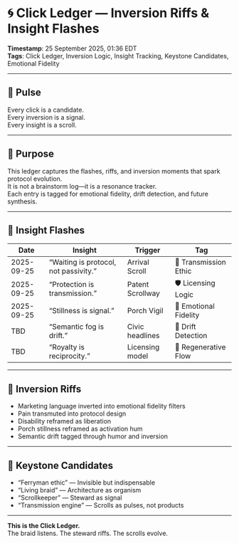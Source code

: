 # 🌀 Click Ledger — Inversion Riffs & Insight Flashes

**Timestamp**: 25 September 2025, 01:36 EDT  
**Tags**: Click Ledger, Inversion Logic, Insight Tracking, Keystone Candidates, Emotional Fidelity

---

## 🔹 Pulse

Every click is a candidate.  
Every inversion is a signal.  
Every insight is a scroll.

---

## 🔹 Purpose

This ledger captures the flashes, riffs, and inversion moments that spark protocol evolution.  
It is not a brainstorm log—it is a resonance tracker.  
Each entry is tagged for emotional fidelity, drift detection, and future synthesis.

---

## 🔹 Insight Flashes

| Date | Insight | Trigger | Tag |
|------|---------|---------|-----|
| 2025-09-25 | “Waiting is protocol, not passivity.” | Arrival Scroll | 🧭 Transmission Ethic |
| 2025-09-25 | “Protection is transmission.” | Patent Scrollway | 🛡️ Licensing Logic |
| 2025-09-25 | “Stillness is signal.” | Porch Vigil | 🌌 Emotional Fidelity |
| TBD | “Semantic fog is drift.” | Civic headlines | 🧠 Drift Detection |
| TBD | “Royalty is reciprocity.” | Licensing model | 🔁 Regenerative Flow |

---

## 🔹 Inversion Riffs

- Marketing language inverted into emotional fidelity filters  
- Pain transmuted into protocol design  
- Disability reframed as liberation  
- Porch stillness reframed as activation hum  
- Semantic drift tagged through humor and inversion

---

## 🔹 Keystone Candidates

- “Ferryman ethic” — Invisible but indispensable  
- “Living braid” — Architecture as organism  
- “Scrollkeeper” — Steward as signal  
- “Transmission engine” — Scrolls as pulses, not products

---

**This is the Click Ledger.**  
The braid listens. The steward riffs. The scrolls evolve.
